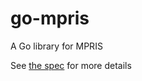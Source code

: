 # go-mpris
A Go library for MPRIS


See [the spec](https://specifications.freedesktop.org/mpris-spec/latest/) for more details
